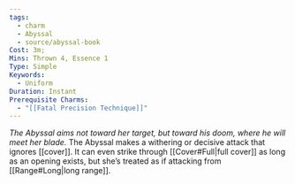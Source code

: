 ```yaml
---
tags:
  - charm
  - Abyssal
  - source/abyssal-book
Cost: 3m; 
Mins: Thrown 4, Essence 1
Type: Simple
Keywords:
  - Uniform
Duration: Instant
Prerequisite Charms:
  - "[[Fatal Precision Technique]]"
---
```

*The Abyssal aims not toward her target, but toward his doom, where he will meet her blade.*
The Abyssal makes a withering or decisive attack that ignores [[cover]]. It can even strike through [[Cover#Full|full cover]] as long as an opening exists, but she’s treated as if attacking from [[Range#Long|long range]].